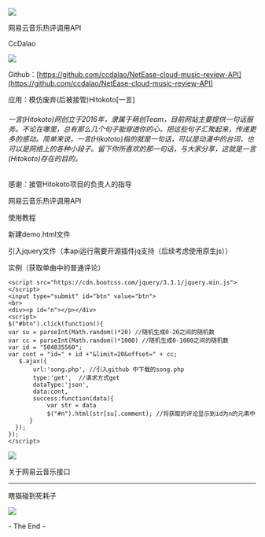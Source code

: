   

![](https://qqadapt.qpic.cn/txdocpic/0/fe1a9ab5afbcb69d711b76b177a46a8f/0)

网易云音乐热评调用API

CcDalao

![](//qqadapt.qpic.cn/txdocpic/0/818d3b98c045ccea67ce3c68a9877489/0)

Github：[https://github.com/ccdalao/NetEase-cloud-music-review-API](https://github.com/ccdalao/NetEase-cloud-music-review-API)



应用：模仿废弃(后被接管)Hitokoto\[一言\]

###### 一言(Hitokoto)网创立于2016年，隶属于萌创Team，目前网站主要提供一句话服务。不论在哪里，总有那么几个句子能穿透你的心。把这些句子汇聚起来，传递更多的感动。简单来说，一言(Hikototo)指的就是一句话，可以是动漫中的台词，也可以是网络上的各种小段子。留下你所喜欢的那一句话，与大家分享，这就是一言(Hitokoto)存在的目的。

感谢：接管Hitokoto项目的负责人的指导



网易云音乐热评调用API

使用教程

新建demo.html文件

引入jquery文件（本api运行需要开源插件jq支持（后续考虑使用原生js））

实例（获取单曲中的普通评论）

    <script src="https://cdn.bootcss.com/jquery/3.3.1/jquery.min.js"></script> 
    <input type="submit" id="btn" value="btn">
    <br>
    <div><p id="n"></p></div>
    <script>
    $("#btn").click(function(){
    var su = parseInt(Math.random()*20) //随机生成0-20之间的随机数
    var cc = parseInt(Math.random()*1000) //随机生成0-1000之间的随机数
    var id = "504835560";
    var cont = "id=" + id +"&limit=20&offset=" + cc;
       $.ajax({
           url:'song.php', //引入github 中下载的song.php
           type:'get',  //请求方式get
           dataType:'json',
           data:cont,
           success:function(data){
               var str = data
               $("#n").html(str[su].comment); //将获取的评论显示到id为n的元素中
          }
      }); 
    });
    </script>


![](//qqadapt.qpic.cn/txdocpic/0/818d3b98c045ccea67ce3c68a9877489/0)

关于网易云音乐接口

* * *

瞎猫碰到死耗子

![](https://qqadapt.qpic.cn/txdocpic/0/d15d1ab2389655c857792cc79b70f06d/0)

\- The End -
